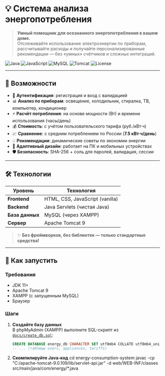 # 💡 Система анализа энергопотребления

> **Умный помощник для осознанного энергопотребления в вашем доме.**  
> Отслеживайте использование электроэнергии по приборам, рассчитывайте расходы и получайте персонализированные рекомендации — без «умных» счётчиков и сложных интеграций.

![Java](https://img.shields.io/badge/Java-17+-ED8B00?logo=java&logoColor=white)
![JavaScript](https://img.shields.io/badge/JavaScript-Vanilla-F7DF1E?logo=javascript&logoColor=black)
![MySQL](https://img.shields.io/badge/MySQL-8.0+-4479A1?logo=mysql&logoColor=white)
![Tomcat](https://img.shields.io/badge/Tomcat-9.x-000000?logo=apache-tomcat&logoColor=white)
![License](https://img.shields.io/badge/License-MIT-blue)

---

## 🌟 Возможности

- 🔐 **Аутентификация**: регистрация и вход с валидацией
- 📊 **Анализ по приборам**: освещение, холодильник, стиралка, ТВ, компьютер, кондиционер
- ⚡ **Расчёт потребления**: на основе мощности (Вт) и времени использования (часы/день)
- 💰 **Стоимость**: с учётом пользовательского тарифа (руб./кВт·ч)
- 📈 **Сравнение**: с средним потреблением по России (**7.5 кВт·ч/день**)
- 💡 **Рекомендации**: динамические советы по экономии энергии
- 📱 **Адаптивный дизайн**: работает на ПК и мобильных устройствах
- 🛡️ **Безопасность**: SHA-256 + соль для паролей, валидация, сессии

---

## 🛠️ Технологии

| Уровень       | Технология                     |
|---------------|-------------------------------|
| **Frontend**  | HTML, CSS, JavaScript (vanilla) |
| **Backend**   | Java Servlets (чистая Java)   |
| **База данных** | MySQL (через XAMPP)          |
| **Сервер**    | Apache Tomcat 9               |

> ✨ **Без фреймворков, без библиотек — только стандартные средства!**

---

## 🚀 Как запустить

### Требования
- JDK 11+
- Apache Tomcat 9
- XAMPP (с запущенным MySQL)
- Браузер

### Шаги

1. **Создайте базу данных**  
   В phpMyAdmin (XAMPP) выполните SQL-скрипт из [`docs/create_db.sql`](docs/create_db.sql):
   ```sql
   CREATE DATABASE energy_db CHARACTER SET utf8mb4 COLLATE utf8mb4_unicode_ci;
   -- ... (таблицы users, appliances, tariffs)
2. **Скомпилируйте Java-код**
   cd energy-consumption-system
   javac -cp "C:/apache-tomcat-9.0.109/lib/servlet-api.jar" -d web/WEB-INF/classes src/main/java/com/energy/*.java
